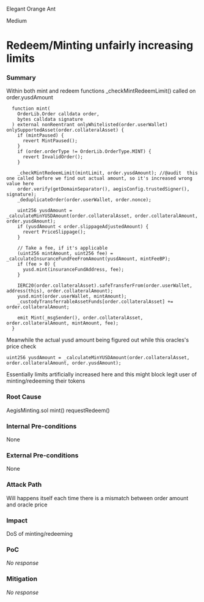 Elegant Orange Ant

Medium

# Redeem/Minting unfairly increasing limits

### Summary

Within both mint and redeem functions _checkMintRedeemLimit() called on order.yusdAmount
```solidity
  function mint(
    OrderLib.Order calldata order,
    bytes calldata signature
  ) external nonReentrant onlyWhitelisted(order.userWallet) onlySupportedAsset(order.collateralAsset) {
    if (mintPaused) {
      revert MintPaused();
    }
    if (order.orderType != OrderLib.OrderType.MINT) {
      revert InvalidOrder();
    }

    _checkMintRedeemLimit(mintLimit, order.yusdAmount); //@audit  this one called before we find out actual amount, so it's increased wrong value here
    order.verify(getDomainSeparator(), aegisConfig.trustedSigner(), signature);
    _deduplicateOrder(order.userWallet, order.nonce);

    uint256 yusdAmount = _calculateMinYUSDAmount(order.collateralAsset, order.collateralAmount, order.yusdAmount);
    if (yusdAmount < order.slippageAdjustedAmount) {
      revert PriceSlippage();
    }

    // Take a fee, if it's applicable
    (uint256 mintAmount, uint256 fee) = _calculateInsuranceFundFeeFromAmount(yusdAmount, mintFeeBP);
    if (fee > 0) {
      yusd.mint(insuranceFundAddress, fee);
    }

    IERC20(order.collateralAsset).safeTransferFrom(order.userWallet, address(this), order.collateralAmount);
    yusd.mint(order.userWallet, mintAmount);
    _custodyTransferrableAssetFunds[order.collateralAsset] += order.collateralAmount;

    emit Mint(_msgSender(), order.collateralAsset, order.collateralAmount, mintAmount, fee);
  }
```
Meanwhile the actual yusd amount being figured out while this oracles's price check
```solidity
uint256 yusdAmount = _calculateMinYUSDAmount(order.collateralAsset, order.collateralAmount, order.yusdAmount);
```
Essentially limits artificially increased here and this might block legit user of minting/redeeming their tokens

### Root Cause

AegisMinting.sol mint() requestRedeem()

### Internal Pre-conditions

None

### External Pre-conditions

None

### Attack Path

Will happens itself
each time there is a mismatch between order amount and oracle price

### Impact

DoS of minting/redeeming

### PoC

_No response_

### Mitigation

_No response_